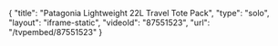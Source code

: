{
    "title": "Patagonia Lightweight 22L Travel Tote Pack",
    "type": "solo",
    "layout": "iframe-static",
    "videoId": "87551523",
    "url": "\/tvpembed\/87551523"
}